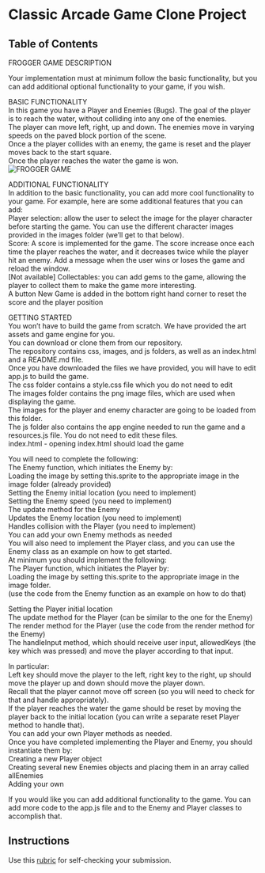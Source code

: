 # Classic Arcade Game Clone Project

## Table of Contents

FROGGER GAME DESCRIPTION

Your implementation must at minimum follow the basic functionality, but you can add additional optional functionality to your game, if you wish.

BASIC FUNCTIONALITY <br />
In this game you have a Player and Enemies (Bugs). The goal of the player is to reach the water, without colliding into any one of the enemies. <br />
The player can move left, right, up and down. The enemies move in varying speeds on the paved block portion of the scene. <br />
Once a the player collides with an enemy, the game is reset and the player moves back to the start square. <br />
Once the player reaches the water the game is won.<br />
![FROGGER GAME](https://docs.google.com/drawings/d/swAv5AN00tRIxfdzMdTy3yg/image?parent=1v01aScPjSWCCWQLIpFqvg3-vXLH2e8_SZQKC8jNO0Dc&rev=34&h=474&w=481&ac=1) <br />

ADDITIONAL FUNCTIONALITY <br />
In addition to the basic functionality, you can add more cool functionality to your game. For example, here are some additional
features that you can add: <br />
Player selection: allow the user to select the image for the player character before starting the game. You can use the different character images provided in the images folder (we’ll get to that below). <br />
Score: A score is implemented for the game. The score increase once each time the player reaches the water, and it decreases twice while the player hit an enemy. Add a message when the user wins or loses the game and reload the window. <br />
[Not available] Collectables: you can add gems to the game, allowing the player to collect them to make the game more interesting. <br />
A button New Game is added in the bottom right hand corner to reset the score and the player position <br />


GETTING STARTED <br />
You won’t have to build the game from scratch. We have provided the art assets and game engine for you.<br />
You can download or clone them from our repository.<br />
The repository contains css, images, and js folders, as well as an index.html and a README.md file.<br />
Once you have downloaded the files we have provided, you will have to edit app.js to build the game. <br />
The css folder contains a style.css file which you do not need to edit  <br />
The images folder contains the png image files, which are used when displaying the game. <br />
The images for the player and enemy character are going to be loaded from this folder. <br />
The js folder also contains the app engine needed to run the game and a resources.js file. You do not need to edit these files. <br />
index.html - opening index.html should load the game  <br />

You will need to complete the following: <br />
The Enemy function, which initiates the Enemy by: <br />
Loading the image by setting this.sprite to the appropriate image in the image folder (already provided) <br />
Setting the Enemy initial location (you need to implement)  <br />
Setting the Enemy speed (you need to implement) <br />
The update method for the Enemy <br />
Updates the Enemy location (you need to implement) <br />
Handles collision with the Player (you need to implement) <br />
You can add your own Enemy methods as needed <br />
You will also need to implement the Player class, and you can use the Enemy class as an example on how to get started. <br />
At minimum you should implement the following: <br />
The Player function, which initiates the Player by: <br />
Loading the image by setting this.sprite to the appropriate image in the image folder. <br />
(use the code from the Enemy function as an example on how to do that) <br />

Setting the Player initial location<br />
The update method for the Player (can be similar to the one for the Enemy)<br />
The render method for the Player (use the code from the render method for the Enemy)<br />
The handleInput method, which should receive user input, allowedKeys (the key which was pressed) and move the player according to that input. <br />

In particular: <br />
Left key should move the player to the left, right key to the right, up should move the player up and down should move the player down. <br />
Recall that the player cannot move off screen (so you will need to check for that and handle appropriately). <br />
If the player reaches the water the game should be reset by moving the player back to the initial location
(you can write a separate reset Player method to handle that). <br />
You can add your own Player methods as needed. <br />
Once you have completed implementing the Player and Enemy, you should instantiate them by: <br />
Creating a new Player object <br />
Creating several new Enemies objects and placing them in an array called allEnemies <br />
Adding your own  <br />

If you would like you can add additional functionality to the game. You can add more code to the app.js file and to the Enemy
and Player classes to accomplish that. <br />

## Instructions
Use this [rubric](https://review.udacity.com/#!/rubrics/15/view) for self-checking your submission.

